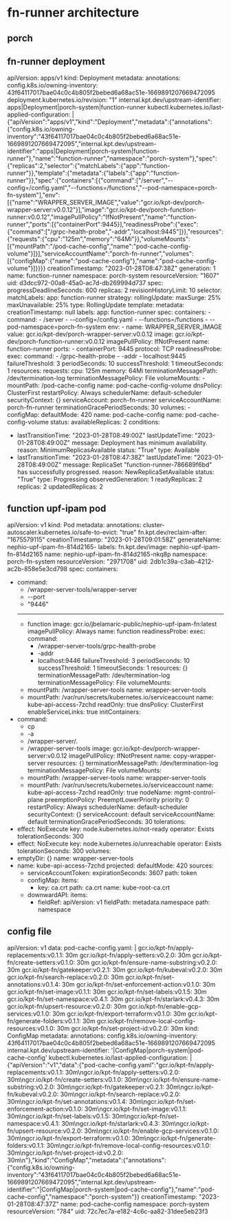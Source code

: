 # fn-runner architecture

## porch

## fn-runner deployment

apiVersion: apps/v1
kind: Deployment
metadata:
  annotations:
    config.k8s.io/owning-inventory: 43f64117017bae04c0c4b805f2bebed6a68ac51e-1669891207669472095
    deployment.kubernetes.io/revision: "1"
    internal.kpt.dev/upstream-identifier: apps|Deployment|porch-system|function-runner
    kubectl.kubernetes.io/last-applied-configuration: |
      {"apiVersion":"apps/v1","kind":"Deployment","metadata":{"annotations":{"config.k8s.io/owning-inventory":"43f64117017bae04c0c4b805f2bebed6a68ac51e-1669891207669472095","internal.kpt.dev/upstream-identifier":"apps|Deployment|porch-system|function-runner"},"name":"function-runner","namespace":"porch-system"},"spec":{"replicas":2,"selector":{"matchLabels":{"app":"function-runner"}},"template":{"metadata":{"labels":{"app":"function-runner"}},"spec":{"containers":[{"command":["/server","--config=/config.yaml","--functions=/functions","--pod-namespace=porch-fn-system"],"env":[{"name":"WRAPPER_SERVER_IMAGE","value":"gcr.io/kpt-dev/porch-wrapper-server:v0.0.12"}],"image":"gcr.io/kpt-dev/porch-function-runner:v0.0.12","imagePullPolicy":"IfNotPresent","name":"function-runner","ports":[{"containerPort":9445}],"readinessProbe":{"exec":{"command":["/grpc-health-probe","-addr","localhost:9445"]}},"resources":{"requests":{"cpu":"125m","memory":"64Mi"}},"volumeMounts":[{"mountPath":"/pod-cache-config","name":"pod-cache-config-volume"}]}],"serviceAccountName":"porch-fn-runner","volumes":[{"configMap":{"name":"pod-cache-config"},"name":"pod-cache-config-volume"}]}}}}
  creationTimestamp: "2023-01-28T08:47:38Z"
  generation: 1
  name: function-runner
  namespace: porch-system
  resourceVersion: "1607"
  uid: d3dcc972-00a8-45a0-ac7d-db269994d737
spec:
  progressDeadlineSeconds: 600
  replicas: 2
  revisionHistoryLimit: 10
  selector:
    matchLabels:
      app: function-runner
  strategy:
    rollingUpdate:
      maxSurge: 25%
      maxUnavailable: 25%
    type: RollingUpdate
  template:
    metadata:
      creationTimestamp: null
      labels:
        app: function-runner
    spec:
      containers:
      - command:
        - /server
        - --config=/config.yaml
        - --functions=/functions
        - --pod-namespace=porch-fn-system
        env:
        - name: WRAPPER_SERVER_IMAGE
          value: gcr.io/kpt-dev/porch-wrapper-server:v0.0.12
        image: gcr.io/kpt-dev/porch-function-runner:v0.0.12
        imagePullPolicy: IfNotPresent
        name: function-runner
        ports:
        - containerPort: 9445
          protocol: TCP
        readinessProbe:
          exec:
            command:
            - /grpc-health-probe
            - -addr
            - localhost:9445
          failureThreshold: 3
          periodSeconds: 10
          successThreshold: 1
          timeoutSeconds: 1
        resources:
          requests:
            cpu: 125m
            memory: 64Mi
        terminationMessagePath: /dev/termination-log
        terminationMessagePolicy: File
        volumeMounts:
        - mountPath: /pod-cache-config
          name: pod-cache-config-volume
      dnsPolicy: ClusterFirst
      restartPolicy: Always
      schedulerName: default-scheduler
      securityContext: {}
      serviceAccount: porch-fn-runner
      serviceAccountName: porch-fn-runner
      terminationGracePeriodSeconds: 30
      volumes:
      - configMap:
          defaultMode: 420
          name: pod-cache-config
        name: pod-cache-config-volume
status:
  availableReplicas: 2
  conditions:
  - lastTransitionTime: "2023-01-28T08:49:00Z"
    lastUpdateTime: "2023-01-28T08:49:00Z"
    message: Deployment has minimum availability.
    reason: MinimumReplicasAvailable
    status: "True"
    type: Available
  - lastTransitionTime: "2023-01-28T08:47:38Z"
    lastUpdateTime: "2023-01-28T08:49:00Z"
    message: ReplicaSet "function-runner-786689f6bd" has successfully progressed.
    reason: NewReplicaSetAvailable
    status: "True"
    type: Progressing
  observedGeneration: 1
  readyReplicas: 2
  replicas: 2
  updatedReplicas: 2

## function upf-ipam pod

apiVersion: v1
kind: Pod
metadata:
  annotations:
    cluster-autoscaler.kubernetes.io/safe-to-evict: "true"
    fn.kpt.dev/reclaim-after: "1675579115"
  creationTimestamp: "2023-01-28T09:01:58Z"
  generateName: nephio-upf-ipam-fn-814d2165-
  labels:
    fn.kpt.dev/image: nephio-upf-ipam-fn-814d2165
  name: nephio-upf-ipam-fn-814d2165-nkq8p
  namespace: porch-fn-system
  resourceVersion: "2971708"
  uid: 2db1c39a-c3ab-4212-ac2b-858e5e3cd798
spec:
  containers:
  - command:
    - /wrapper-server-tools/wrapper-server
    - --port
    - "9446"
    - --
    - function
    image: gcr.io/jbelamaric-public/nephio-upf-ipam-fn:latest
    imagePullPolicy: Always
    name: function
    readinessProbe:
      exec:
        command:
        - /wrapper-server-tools/grpc-health-probe
        - -addr
        - localhost:9446
      failureThreshold: 3
      periodSeconds: 10
      successThreshold: 1
      timeoutSeconds: 1
    resources: {}
    terminationMessagePath: /dev/termination-log
    terminationMessagePolicy: File
    volumeMounts:
    - mountPath: /wrapper-server-tools
      name: wrapper-server-tools
    - mountPath: /var/run/secrets/kubernetes.io/serviceaccount
      name: kube-api-access-7zchd
      readOnly: true
  dnsPolicy: ClusterFirst
  enableServiceLinks: true
  initContainers:
  - command:
    - cp
    - -a
    - /wrapper-server/.
    - /wrapper-server-tools
    image: gcr.io/kpt-dev/porch-wrapper-server:v0.0.12
    imagePullPolicy: IfNotPresent
    name: copy-wrapper-server
    resources: {}
    terminationMessagePath: /dev/termination-log
    terminationMessagePolicy: File
    volumeMounts:
    - mountPath: /wrapper-server-tools
      name: wrapper-server-tools
    - mountPath: /var/run/secrets/kubernetes.io/serviceaccount
      name: kube-api-access-7zchd
      readOnly: true
  nodeName: mgmt-control-plane
  preemptionPolicy: PreemptLowerPriority
  priority: 0
  restartPolicy: Always
  schedulerName: default-scheduler
  securityContext: {}
  serviceAccount: default
  serviceAccountName: default
  terminationGracePeriodSeconds: 30
  tolerations:
  - effect: NoExecute
    key: node.kubernetes.io/not-ready
    operator: Exists
    tolerationSeconds: 300
  - effect: NoExecute
    key: node.kubernetes.io/unreachable
    operator: Exists
    tolerationSeconds: 300
  volumes:
  - emptyDir: {}
    name: wrapper-server-tools
  - name: kube-api-access-7zchd
    projected:
      defaultMode: 420
      sources:
      - serviceAccountToken:
          expirationSeconds: 3607
          path: token
      - configMap:
          items:
          - key: ca.crt
            path: ca.crt
          name: kube-root-ca.crt
      - downwardAPI:
          items:
          - fieldRef:
              apiVersion: v1
              fieldPath: metadata.namespace
            path: namespace

## config file

apiVersion: v1
data:
  pod-cache-config.yaml: |
    gcr.io/kpt-fn/apply-replacements:v0.1.1: 30m
    gcr.io/kpt-fn/apply-setters:v0.2.0: 30m
    gcr.io/kpt-fn/create-setters:v0.1.0: 30m
    gcr.io/kpt-fn/ensure-name-substring:v0.2.0: 30m
    gcr.io/kpt-fn/gatekeeper:v0.2.1: 30m
    gcr.io/kpt-fn/kubeval:v0.2.0: 30m
    gcr.io/kpt-fn/search-replace:v0.2.0: 30m
    gcr.io/kpt-fn/set-annotations:v0.1.4: 30m
    gcr.io/kpt-fn/set-enforcement-action:v0.1.0: 30m
    gcr.io/kpt-fn/set-image:v0.1.1: 30m
    gcr.io/kpt-fn/set-labels:v0.1.5: 30m
    gcr.io/kpt-fn/set-namespace:v0.4.1: 30m
    gcr.io/kpt-fn/starlark:v0.4.3: 30m
    gcr.io/kpt-fn/upsert-resource:v0.2.0: 30m
    gcr.io/kpt-fn/enable-gcp-services:v0.1.0: 30m
    gcr.io/kpt-fn/export-terraform:v0.1.0: 30m
    gcr.io/kpt-fn/generate-folders:v0.1.1: 30m
    gcr.io/kpt-fn/remove-local-config-resources:v0.1.0: 30m
    gcr.io/kpt-fn/set-project-id:v0.2.0: 30m
kind: ConfigMap
metadata:
  annotations:
    config.k8s.io/owning-inventory: 43f64117017bae04c0c4b805f2bebed6a68ac51e-1669891207669472095
    internal.kpt.dev/upstream-identifier: '|ConfigMap|porch-system|pod-cache-config'
    kubectl.kubernetes.io/last-applied-configuration: |
      {"apiVersion":"v1","data":{"pod-cache-config.yaml":"gcr.io/kpt-fn/apply-replacements:v0.1.1: 30m\ngcr.io/kpt-fn/apply-setters:v0.2.0: 30m\ngcr.io/kpt-fn/create-setters:v0.1.0: 30m\ngcr.io/kpt-fn/ensure-name-substring:v0.2.0: 30m\ngcr.io/kpt-fn/gatekeeper:v0.2.1: 30m\ngcr.io/kpt-fn/kubeval:v0.2.0: 30m\ngcr.io/kpt-fn/search-replace:v0.2.0: 30m\ngcr.io/kpt-fn/set-annotations:v0.1.4: 30m\ngcr.io/kpt-fn/set-enforcement-action:v0.1.0: 30m\ngcr.io/kpt-fn/set-image:v0.1.1: 30m\ngcr.io/kpt-fn/set-labels:v0.1.5: 30m\ngcr.io/kpt-fn/set-namespace:v0.4.1: 30m\ngcr.io/kpt-fn/starlark:v0.4.3: 30m\ngcr.io/kpt-fn/upsert-resource:v0.2.0: 30m\ngcr.io/kpt-fn/enable-gcp-services:v0.1.0: 30m\ngcr.io/kpt-fn/export-terraform:v0.1.0: 30m\ngcr.io/kpt-fn/generate-folders:v0.1.1: 30m\ngcr.io/kpt-fn/remove-local-config-resources:v0.1.0: 30m\ngcr.io/kpt-fn/set-project-id:v0.2.0: 30m\n"},"kind":"ConfigMap","metadata":{"annotations":{"config.k8s.io/owning-inventory":"43f64117017bae04c0c4b805f2bebed6a68ac51e-1669891207669472095","internal.kpt.dev/upstream-identifier":"|ConfigMap|porch-system|pod-cache-config"},"name":"pod-cache-config","namespace":"porch-system"}}
  creationTimestamp: "2023-01-28T08:47:37Z"
  name: pod-cache-config
  namespace: porch-system
  resourceVersion: "784"
  uid: 72c7ec7a-e182-4c6c-aa82-31dee5eb23f3